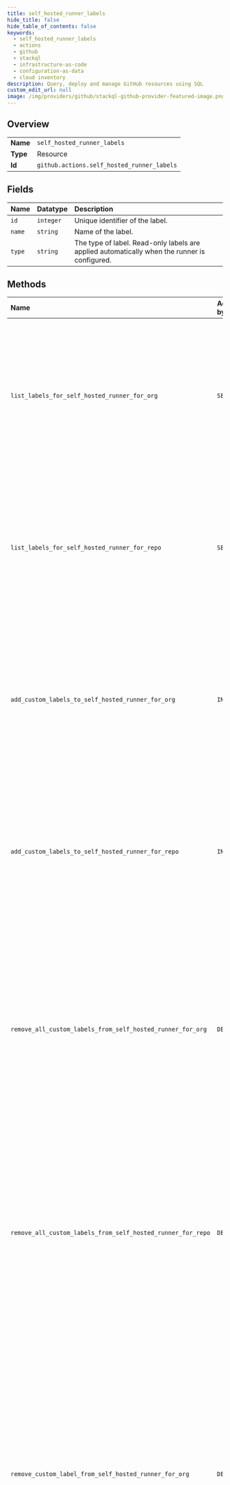 ```yaml
---
title: self_hosted_runner_labels
hide_title: false
hide_table_of_contents: false
keywords:
  - self_hosted_runner_labels
  - actions
  - github    
  - stackql
  - infrastructure-as-code
  - configuration-as-data
  - cloud inventory
description: Query, deploy and manage GitHub resources using SQL
custom_edit_url: null
image: /img/providers/github/stackql-github-provider-featured-image.png
---
```

  
    

## Overview
<table><tbody>
<tr><td><b>Name</b></td><td><code>self_hosted_runner_labels</code></td></tr>
<tr><td><b>Type</b></td><td>Resource</td></tr>
<tr><td><b>Id</b></td><td><code>github.actions.self_hosted_runner_labels</code></td></tr>
</tbody></table>

## Fields
| Name | Datatype | Description |
|:-----|:---------|:------------|
| `id` | `integer` | Unique identifier of the label. |
| `name` | `string` | Name of the label. |
| `type` | `string` | The type of label. Read-only labels are applied automatically when the runner is configured. |
## Methods
| Name | Accessible by | Required Params | Description |
|:-----|:--------------|:----------------|:------------|
| `list_labels_for_self_hosted_runner_for_org` | `SELECT` | `org, runner_id` | Lists all labels for a self-hosted runner configured in an organization.<br /><br />You must authenticate using an access token with the `admin:org` scope to use this endpoint. |
| `list_labels_for_self_hosted_runner_for_repo` | `SELECT` | `owner, repo, runner_id` | Lists all labels for a self-hosted runner configured in a repository.<br /><br />You must authenticate using an access token with the `repo` scope to use this<br />endpoint. |
| `add_custom_labels_to_self_hosted_runner_for_org` | `INSERT` | `org, runner_id, data__labels` | Add custom labels to a self-hosted runner configured in an organization.<br /><br />You must authenticate using an access token with the `admin:org` scope to use this endpoint. |
| `add_custom_labels_to_self_hosted_runner_for_repo` | `INSERT` | `owner, repo, runner_id, data__labels` | Add custom labels to a self-hosted runner configured in a repository.<br /><br />You must authenticate using an access token with the `repo` scope to use this<br />endpoint. |
| `remove_all_custom_labels_from_self_hosted_runner_for_org` | `DELETE` | `org, runner_id` | Remove all custom labels from a self-hosted runner configured in an<br />organization. Returns the remaining read-only labels from the runner.<br /><br />You must authenticate using an access token with the `admin:org` scope to use this endpoint. |
| `remove_all_custom_labels_from_self_hosted_runner_for_repo` | `DELETE` | `owner, repo, runner_id` | Remove all custom labels from a self-hosted runner configured in a<br />repository. Returns the remaining read-only labels from the runner.<br /><br />You must authenticate using an access token with the `repo` scope to use this<br />endpoint. |
| `remove_custom_label_from_self_hosted_runner_for_org` | `DELETE` | `name, org, runner_id` | Remove a custom label from a self-hosted runner configured<br />in an organization. Returns the remaining labels from the runner.<br /><br />This endpoint returns a `404 Not Found` status if the custom label is not<br />present on the runner.<br /><br />You must authenticate using an access token with the `admin:org` scope to use this endpoint. |
| `remove_custom_label_from_self_hosted_runner_for_repo` | `DELETE` | `name, owner, repo, runner_id` | Remove a custom label from a self-hosted runner configured<br />in a repository. Returns the remaining labels from the runner.<br /><br />This endpoint returns a `404 Not Found` status if the custom label is not<br />present on the runner.<br /><br />You must authenticate using an access token with the `repo` scope to use this<br />endpoint. |
| `set_custom_labels_for_self_hosted_runner_for_org` | `EXEC` | `org, runner_id, data__labels` | Remove all previous custom labels and set the new custom labels for a specific<br />self-hosted runner configured in an organization.<br /><br />You must authenticate using an access token with the `admin:org` scope to use this endpoint. |
| `set_custom_labels_for_self_hosted_runner_for_repo` | `EXEC` | `owner, repo, runner_id, data__labels` | Remove all previous custom labels and set the new custom labels for a specific<br />self-hosted runner configured in a repository.<br /><br />You must authenticate using an access token with the `repo` scope to use this<br />endpoint. |
